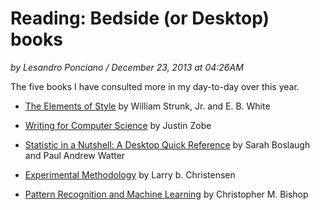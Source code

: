 # Reading: Bedside (or Desktop) books

_by Lesandro Ponciano / December 23, 2013 at 04:26AM_

The five books I have consulted more in my day-to-day over this year.

* [The Elements of Style](http://en.wikisource.org/wiki/The_Elements_of_Style) by William Strunk, Jr. and E. B. White

* [Writing for Computer Science](https://books.google.de/books?id=J3hCp9G7mSIC&printsec=frontcover&dq=Writing+for+Computer+Scienc) by Justin Zobe

* [Statistic in a Nutshell: A Desktop Quick Reference](http://books.google.com.br/books/about/Statistics_in_a_Nutshell.html?id=ZnhgO65Pyl4C&redir_esc=y)  by Sarah Boslaugh and Paul Andrew Watter

* [Experimental Methodology](http://books.google.com.br/books?id=gH9YAAAAYAAJ&hl=pt-BR&source=gbs_book_other_versions) by Larry b. Christensen

* [Pattern Recognition and Machine Learning](http://books.google.com.br/books/about/Pattern_Recognition_and_Machine_Learning.html?id=kTNoQgAACAAJ&redir_esc=y) by Christopher M. Bishop

